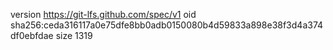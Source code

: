 version https://git-lfs.github.com/spec/v1
oid sha256:ceda316117a0e75dfe8bb0adb0150080b4d59833a898e38f3d4a374df0ebfdae
size 1319
